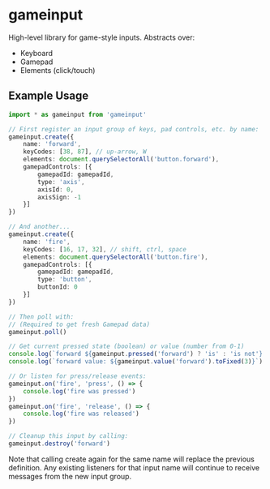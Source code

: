 # gameinput

High-level library for game-style inputs. Abstracts over:

* Keyboard
* Gamepad
* Elements (click/touch)

## Example Usage

```typescript
import * as gameinput from 'gameinput'

// First register an input group of keys, pad controls, etc. by name:
gameinput.create({
	name: 'forward',
	keyCodes: [38, 87], // up-arrow, W
	elements: document.querySelectorAll('button.forward'),
	gamepadControls: [{
		gamepadId: gamepadId,
		type: 'axis',
		axisId: 0,
		axisSign: -1
	}]
})

// And another...
gameinput.create({
	name: 'fire',
	keyCodes: [16, 17, 32], // shift, ctrl, space
	elements: document.querySelectorAll('button.fire'),
	gamepadControls: [{
		gamepadId: gamepadId,
		type: 'button',
		buttonId: 0
	}]
})

// Then poll with:
// (Required to get fresh Gamepad data)
gameinput.poll()

// Get current pressed state (boolean) or value (number from 0-1)
console.log(`forward ${gameinput.pressed('forward') ? 'is' : 'is not'} pressed`)
console.log(`forward value: ${gameinput.value('forward').toFixed(3)}`)

// Or listen for press/release events:
gameinput.on('fire', 'press', () => {
	console.log('fire was pressed')
})
gameinput.on('fire', 'release', () => {
	console.log('fire was released')
})

// Cleanup this input by calling:
gameinput.destroy('forward')
```

Note that calling create again for the same name will replace the previous definition. Any existing listeners for that input name will continue to receive messages from the new input group.
